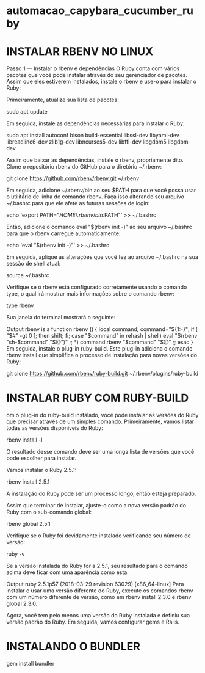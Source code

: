 # automacao_capybara_cucumber_ruby

# INSTALAR RBENV NO LINUX

Passo 1 — Instalar o rbenv e dependências
O Ruby conta com vários pacotes que você pode instalar através do seu gerenciador de pacotes. Assim que eles estiverem instalados, instale o rbenv e use-o para instalar o Ruby:

Primeiramente, atualize sua lista de pacotes:

sudo apt update
 
Em seguida, instale as dependências necessárias para instalar o Ruby:

sudo apt install autoconf bison build-essential libssl-dev libyaml-dev libreadline6-dev zlib1g-dev libncurses5-dev libffi-dev libgdbm5 libgdbm-dev
 
Assim que baixar as dependências, instale o rbenv, propriamente dito. Clone o repositório rbenv do GitHub para o diretório ~/.rbenv:

git clone https://github.com/rbenv/rbenv.git ~/.rbenv
 
Em seguida, adicione ~/.rbenv/bin ao seu $PATH para que você possa usar o utilitário de linha de comando rbenv. Faça isso alterando seu arquivo ~/.bashrc para que ele afete as futuras sessões de login:

echo 'export PATH="$HOME/.rbenv/bin:$PATH"' >> ~/.bashrc
 
Então, adicione o comando eval "$(rbenv init -)" ao seu arquivo ~/.bashrc para que o rbenv carregue automaticamente:

echo 'eval "$(rbenv init -)"' >> ~/.bashrc
 
Em seguida, aplique as alterações que você fez ao arquivo ~/.bashrc na sua sessão de shell atual:

source ~/.bashrc
 
Verifique se o rbenv está configurado corretamente usando o comando type, o qual irá mostrar mais informações sobre o comando rbenv:

type rbenv
 
Sua janela do terminal mostrará o seguinte:

Output
rbenv is a function
rbenv ()
{
    local command;
    command="${1:-}";
    if [ "$#" -gt 0 ]; then
        shift;
    fi;
    case "$command" in
        rehash | shell)
            eval "$(rbenv "sh-$command" "$@")"
        ;;
        *)
            command rbenv "$command" "$@"
        ;;
    esac
}
Em seguida, instale o plug-in ruby-build. Este plug-in adiciona o comando rbenv install que simplifica o processo de instalação para novas versões do Ruby:

git clone https://github.com/rbenv/ruby-build.git ~/.rbenv/plugins/ruby-build

# INSTALAR RUBY COM RUBY-BUILD

om o plug-in do ruby-build instalado, você pode instalar as versões do Ruby que precisar através de um simples comando. Primeiramente, vamos listar todas as versões disponíveis do Ruby:

rbenv install -l
 
O resultado desse comando deve ser uma longa lista de versões que você pode escolher para instalar.

Vamos instalar o Ruby 2.5.1:

rbenv install 2.5.1
 
A instalação do Ruby pode ser um processo longo, então esteja preparado.

Assim que terminar de instalar, ajuste-o como a nova versão padrão do Ruby com o sub-comando global:

rbenv global 2.5.1
 
Verifique se o Ruby foi devidamente instalado verificando seu número de versão:

ruby -v
 
Se a versão instalada do Ruby for a 2.5.1, seu resultado para o comando acima deve ficar com uma aparência como esta:

Output
ruby 2.5.1p57 (2018-03-29 revision 63029) [x86_64-linux]
Para instalar e usar uma versão diferente do Ruby, execute os comandos rbenv com um número diferente de versão, como em rbenv install 2.3.0 e rbenv global 2.3.0.

Agora, você tem pelo menos uma versão do Ruby instalada e definiu sua versão padrão do Ruby. Em seguida, vamos configurar gems e Rails.

# INSTALANDO O BUNDLER

gem install bundler 